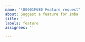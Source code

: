 ```yaml
---
name: "\U0001F680︎ Feature request"
about: Suggest a feature for Imba
title: ''
labels: feature
assignees: ''

---
```




